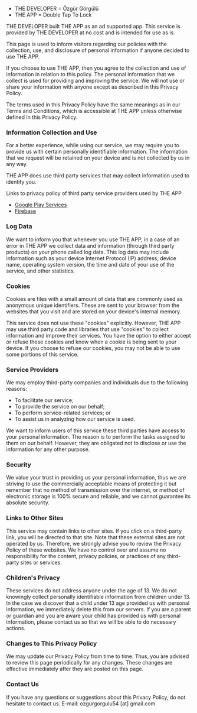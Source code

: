 - THE DEVELOPER = Özgür Görgülü
- THE APP = Double Tap To Lock

THE DEVELOPER built THE APP as an ad supported app. This service is provided by THE DEVELOPER at no cost and is intended for use as is.

This page is used to inform visitors regarding our policies with the collection, use, and disclosure of personal information if anyone decided to use THE APP.

If you choose to use THE APP, then you agree to the collection and use of information in relation to this policy. The personal information that we collect is used for providing and improving the service. We will not use or share your information with anyone except as described in this Privacy Policy.

The terms used in this Privacy Policy have the same meanings as in our Terms and Conditions, which is accessible at THE APP unless otherwise defined in this Privacy Policy.


### Information Collection and Use
For a better experience, while using our service, we may require you to provide us with certain personally identifiable information. The information that we request will be retained on your device and is not collected by us in any way.

THE APP does use third party services that may collect information used to identify you.

Links to privacy policy of third party service providers used by THE APP
- [Google Play Services](https://policies.google.com/privacy)
- [Firebase](https://firebase.google.com/policies/analytics)


### Log Data
We want to inform you that whenever you use THE APP, in a case of an error in THE APP we collect data and information (through third party products) on your phone called log data. This log data may include information such as your device Internet Protocol (IP) address, device name, operating system version, the time and date of your use of the service, and other statistics.


### Cookies
Cookies are files with a small amount of data that are commonly used as anonymous unique identifiers. These are sent to your browser from the websites that you visit and are stored on your device's internal memory.

This service does not use these "cookies" explicitly. However, THE APP may use third party code and libraries that use "cookies" to collect information and improve their services. You have the option to either accept or refuse these cookies and know when a cookie is being sent to your device. If you choose to refuse our cookies, you may not be able to use some portions of this service.


### Service Providers
We may employ third-party companies and individuals due to the following reasons:

- To facilitate our service;
- To provide the service on our behalf;
- To perform service-related services; or
- To assist us in analyzing how our service is used.

We want to inform users of this service these third parties have access to your personal information. The reason is to perform the tasks assigned to them on our behalf. However, they are obligated not to disclose or use the information for any other purpose.


### Security
We value your trust in providing us your personal information, thus we are striving to use the commercially acceptable means of protecting it but remember that no method of transmission over the internet, or method of electronic storage is 100% secure and reliable, and we cannot guarantee its absolute security.


### Links to Other Sites
This service may contain links to other sites. If you click on a third-party link, you will be directed to that site. Note that these external sites are not operated by us. Therefore, we strongly advise you to review the Privacy Policy of these websites. We have no control over and assume no responsibility for the content, privacy policies, or practices of any third-party sites or services.


### Children's Privacy
These services do not address anyone under the age of 13. We do not knowingly collect personally identifiable information from children under 13. In the case we discover that a child under 13 age provided us with personal information, we immediately delete this from our servers. If you are a parent or guardian and you are aware your child has provided us with personal information, please contact us so that we will be able to do necessary actions.


### Changes to This Privacy Policy
We may update our Privacy Policy from time to time. Thus, you are advised to review this page periodically for any changes. These changes are effective immediately after they are posted on this page.


### Contact Us
If you have any questions or suggestions about this Privacy Policy, do not hesitate to contact us. E-mail: ozgurgorgulu54 [at] gmail.com